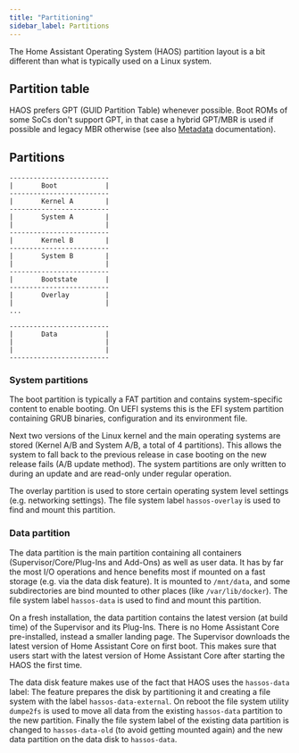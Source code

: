 ```yaml
---
title: "Partitioning"
sidebar_label: Partitions
---
```


The Home Assistant Operating System (HAOS) partition layout is a bit different than what is typically used on a Linux system.

## Partition table

HAOS prefers GPT (GUID Partition Table) whenever possible. Boot ROMs of some SoCs don't support GPT, in that case a hybrid GPT/MBR is used if possible and legacy MBR otherwise (see also [Metadata](board-metadata.md) documentation).

## Partitions

```text
-------------------------
|       Boot            |
-------------------------
|       Kernel A        |
-------------------------
|       System A        |
|                       |
-------------------------
|       Kernel B        |
-------------------------
|       System B        |
|                       |
-------------------------
|       Bootstate       |
-------------------------
|       Overlay         |
|                       |
...

-------------------------
|       Data            |
|                       |
|                       |
-------------------------
```

### System partitions

The boot partition is typically a FAT partition and contains system-specific content to enable booting. On UEFI systems this is the EFI system partition containing GRUB binaries, configuration and its environment file.

Next two versions of the Linux kernel and the main operating systems are stored (Kernel A/B and System A/B, a total of 4 partitions). This allows the system to fall back to the previous release in case booting on the new release fails (A/B update method). The system partitions are only written to during an update and are read-only under regular operation.

The overlay partition is used to store certain operating system level settings (e.g. networking settings). The file system label `hassos-overlay` is used to find and mount this partition.

### Data partition

The data partition is the main partition containing all containers (Supervisor/Core/Plug-Ins and Add-Ons) as well as user data. It has by far the most I/O operations and hence benefits most if mounted on a fast storage (e.g. via the data disk feature). It is mounted to `/mnt/data`, and some subdirectories are bind mounted to other places (like `/var/lib/docker`). The file system label `hassos-data` is used to find and mount this partition.

On a fresh installation, the data partition contains the latest version (at build time) of the Supervisor and its Plug-Ins. There is no Home Assistant Core pre-installed, instead a smaller landing page. The Supervisor downloads the latest version of Home Assistant Core on first boot. This makes sure that users start with the latest version of Home Assistant Core after starting the HAOS the first time.

The data disk feature makes use of the fact that HAOS uses the `hassos-data` label: The feature prepares the disk by partitioning it and creating a file system with the label `hassos-data-external`. On reboot the file system utility `dumpe2fs` is used to move all data from the existing `hassos-data` partition to the new partition. Finally the file system label of the existing data partition is changed to `hassos-data-old` (to avoid getting mounted again) and the new data partition on the data disk to `hassos-data`.
